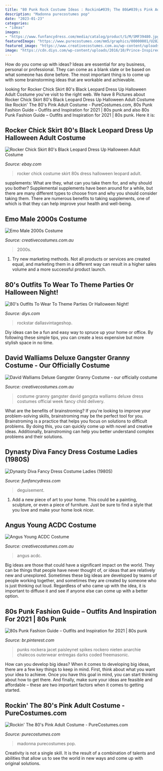 ```yaml
---
title: "80 Punk Rock Costume Ideas : Rockin&#039; The 80&#039;s Pink Adult Costume"
description: "Madonna purecostumes pop"
date: "2023-01-23"
categories:
- "ideas"
images:
- "https://www.funfancydress.com/media/catalog/product/S/M/SMF39480.jpg"
featuredImage: "https://www.purecostumes.com/mm5/graphics/00000001/U28223_full_1.jpg"
featured_image: "https://www.creativecostumes.com.au/wp-content/uploads/2014/07/RWP_221_web-510x680.jpg"
image: "https://cdn.diys.com/wp-content/uploads/2016/10/Prince-Inspired-Costume.png"
---
```



How do you come up with ideas?
Ideas are essential for any business, personal or professional. They can come as a blank slate or be based on what someone has done before. The most important thing is to come up with some brainstorming ideas that are workable and achievable.

	

		
looking for Rocker Chick Skirt 80&#039;s Black Leopard Dress Up Halloween Adult Costume you've visit to the right web. We have 8 Pictures about Rocker Chick Skirt 80&#039;s Black Leopard Dress Up Halloween Adult Costume like Rockin&#039; The 80&#039;s Pink Adult Costume - PureCostumes.com, 80s Punk Fashion Guide – Outfits and Inspiration for 2021 | 80s punk and also 80s Punk Fashion Guide – Outfits and Inspiration for 2021 | 80s punk. Here it is:
		
    
## Rocker Chick Skirt 80&#039;s Black Leopard Dress Up Halloween Adult Costume

<img loading=lazy src="http://i.ebayimg.com/images/i/370790980283-0-1/s-l1000.jpg" onerror="this.onerror=null;this.src='https://tse2.mm.bing.net/th?id=OIP.b0MFFyg9DdC87DNlEjPn1wAAAA&amp;pid=15.1';" alt="Rocker Chick Skirt 80&#039;s Black Leopard Dress Up Halloween Adult Costume">

_Source: ebay.com_

>rocker chick costume skirt 80s dress halloween leopard adult. 

	

supplements: What are they, what can you take them for, and why should you bother?
Supplemental supplements have been around for a while, but there are many different types to choose from and why you should consider taking them. There are numerous benefits to taking supplements, one of which is that they can help improve your health and well-being.

    
## Emo Male 2000s Costume

<img loading=lazy src="https://www.creativecostumes.com.au/wp-content/uploads/2017/03/unspecified1-510x680.jpg" onerror="this.onerror=null;this.src='https://tse4.mm.bing.net/th?id=OIP.3FMJvxBE6ZIUitfweIIWLgHaJ4&amp;pid=15.1';" alt="Emo Male 2000s Costume">

_Source: creativecostumes.com.au_

>2000s. 

	

1. Try new marketing methods. Not all products or services are created equal, and marketing them in a different way can result in a higher sales volume and a more successful product launch.

    
## 80&#039;s Outfits To Wear To Theme Parties Or Halloween Night!

<img loading=lazy src="https://cdn.diys.com/wp-content/uploads/2016/10/Prince-Inspired-Costume.png" onerror="this.onerror=null;this.src='https://tse4.mm.bing.net/th?id=OIP.WfXapxGiA2siNWr-9MAkSQHaNK&amp;pid=15.1';" alt="80&#039;s Outfits To Wear To Theme Parties Or Halloween Night!">

_Source: diys.com_

>rockstar dallasvintageshop. 

	

Diy ideas can be a fun and easy way to spruce up your home or office. By following these simple tips, you can create a less expensive but more stylish space in no time.

    
## David Walliams Deluxe Gangster Granny Costume - Our Officially Costume

<img loading=lazy src="https://www.creativecostumes.com.au/wp-content/uploads/2020/09/David-Walliams-Deluxe-Gangster-Granny-Costume.jpg" onerror="this.onerror=null;this.src='https://tse2.mm.bing.net/th?id=OIP.SZ_JlLuuxOinihSfzoGdqQHaJ4&amp;pid=15.1';" alt="David Walliams Deluxe Gangster Granny Costume - our officially costume">

_Source: creativecostumes.com.au_

>costume granny gangster david gangsta walliams deluxe dress costumes official week fancy child delivery. 

	

What are the benefits of brainstroming?
If you're looking to improve your problem-solving skills, brainstroming may be the perfect tool for you. Brainstroming is a practice that helps you focus on solutions to difficult problems. By doing this, you can quickly come up with novel and creative ideas. Additionally, brainstroming can help you better understand complex problems and their solutions.

    
## Dynasty Diva Fancy Dress Costume Ladies (1980S)

<img loading=lazy src="https://www.funfancydress.com/media/catalog/product/S/M/SMF39480.jpg" onerror="this.onerror=null;this.src='https://tse3.mm.bing.net/th?id=OIP.OoEC-CrK9k2Tp5vGKoeNegHaNP&amp;pid=15.1';" alt="Dynasty Diva Fancy Dress Costume Ladies (1980S)">

_Source: funfancydress.com_

>deguisement. 

	

1. Add a new piece of art to your home. This could be a painting, sculpture, or even a piece of furniture. Just be sure to find a style that you love and make your home look nicer.

    
## Angus Young ACDC Costume

<img loading=lazy src="https://www.creativecostumes.com.au/wp-content/uploads/2014/07/RWP_221_web-510x680.jpg" onerror="this.onerror=null;this.src='https://tse3.mm.bing.net/th?id=OIP.gewzrzeyVI1s3oBoccQX5QHaJ4&amp;pid=15.1';" alt="Angus Young ACDC Costume">

_Source: creativecostumes.com.au_

>angus acdc. 

	

Big ideas are those that could have a significant impact on the world. They can be things that people have never thought of, or ideas that are relatively new and unexplored. Sometimes these big ideas are developed by teams of people working together, and sometimes they are created by someone who is just thinking out loud. Regardless of who came up with the idea, it is important to diffuse it and see if anyone else can come up with a better option.

    
## 80s Punk Fashion Guide – Outfits And Inspiration For 2021 | 80s Punk

<img loading=lazy src="https://i.pinimg.com/736x/d4/9f/5e/d49f5eece4a70508179075ef6b03626e.jpg" onerror="this.onerror=null;this.src='https://tse4.mm.bing.net/th?id=OIP.1r_SDhXEIQbW7d6AUG1bwwHaJ4&amp;pid=15.1';" alt="80s Punk Fashion Guide – Outfits and Inspiration for 2021 | 80s punk">

_Source: br.pinterest.com_

>punks rockera jacet paisleynet spikes rockero nieten anarchie chalecos outerwear entregas darks coded freemasonic. 

	

How can you develop big ideas?
When it comes to developing big ideas, there are a few key things to keep in mind. First, think about what you want your idea to achieve. Once you have this goal in mind, you can start thinking about how to get there. And finally, make sure your ideas are feasible and affordable – these are two important factors when it comes to getting started.

    
## Rockin&#039; The 80&#039;s Pink Adult Costume - PureCostumes.com

<img loading=lazy src="https://www.purecostumes.com/mm5/graphics/00000001/U28223_full_1.jpg" onerror="this.onerror=null;this.src='https://tse1.mm.bing.net/th?id=OIP.3ncB0gxlAQ5kWE8kPtS_HgHaLO&amp;pid=15.1';" alt="Rockin&#039; The 80&#039;s Pink Adult Costume - PureCostumes.com">

_Source: purecostumes.com_

>madonna purecostumes pop. 

	

Creativity is not a single skill. It is the result of a combination of talents and abilities that allow us to see the world in new ways and come up with original solutions.

